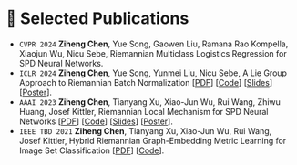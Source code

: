 # 📝 Selected Publications 
- ``CVPR 2024`` **Ziheng Chen**, Yue Song, Gaowen Liu, Ramana Rao Kompella, Xiaojun Wu, Nicu Sebe, Riemannian Multiclass Logistics Regression for SPD Neural Networks.
- ``ICLR 2024`` **Ziheng Chen**, Yue Song, Yunmei Liu, Nicu Sebe, A Lie Group Approach to Riemannian Batch Normalization [[PDF](https://openreview.net/pdf?id=okYdj8Ysru)] [[Code](https://github.com/GitZH-Chen/LieBN)] [[Slides](https://github.com/GitZH-Chen/LieBN/blob/main/ICLR24_LieBN_PPT.pdf)] [[Poster](https://github.com/GitZH-Chen/LieBN/blob/main/ICLR24_LieBN_Poster.pdf)].
- ``AAAI 2023`` **Ziheng Chen**, Tianyang Xu, Xiao-Jun Wu, Rui Wang, Zhiwu Huang, Josef Kittler, Riemannian Local Mechanism for SPD Neural Networks [[PDF](https://ojs.aaai.org/index.php/AAAI/article/view/25867/25639)] [[Code](https://github.com/GitZH-Chen/MSNet)] [[Slides](https://github.com/GitZH-Chen/MSNet/blob/main/AAAI23-Riemannian%20Local%20Mechanism.pdf)] [[Poster](https://github.com/GitZH-Chen/MSNet/blob/main/AAAI23_POSTER_Submanifolds.pdf)].
- ``IEEE TBD 2021`` **Ziheng Chen**, Tianyang Xu, Xiao-Jun Wu, Rui Wang, Josef Kittler, Hybrid Riemannian Graph-Embedding Metric
Learning for Image Set Classification [[PDF](https://ieeexplore.ieee.org/stamp/stamp.jsp?arnumber=9540380)] [[Code](https://github.com/GitZH-Chen/HRGEML-v-1)].